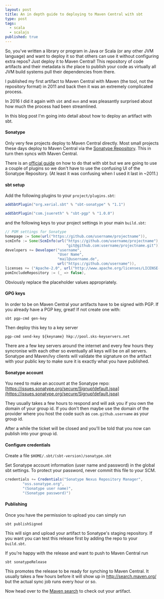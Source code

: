 ```yaml
---
layout: post
title: An in depth guide to deploying to Maven Central with sbt
type: post
tags:
  - scala
  - scalajs
published: true
---
```

So, you've written a library or program in Java or Scala (or any other JVM language) and want to deploy it so that others can use
it without configuring extra repos? Just deploy it to Maven Central! This repository of code artifacts and their metadata
is _the_ place to publish your code as virtually all JVM build systems pull their dependencies from there.

I published my first artifact to Maven Central with Maven (the tool, not the repository format) in 2011 and back then it was
an extremely complicated process.

In 2016 I did it again with `sbt` and `mvn` and was pleasantly surprised about how much the process had been streamlined.

In this blog post I'm going into detail about how to deploy an artifact with sbt.

#### Sonatype

Only very few projects deploy to Maven Central directly. Most small projects these days deploy to Maven Central via the
[Sonatype Repository](http://central.sonatype.org/pages/ossrh-guide.html). This in turn then syncs with Maven Central.

There is an [official guide](http://www.scala-sbt.org/release/docs/Using-Sonatype.html) on how to do that with sbt but
we are going to use a couple of plugins so we don't have to use the confusing UI of the Sonatype Repository. (At least it was confusing
when I used it last in ~2011.)

#### sbt setup

Add the following plugins to your `project/plugins.sbt`:

```scala
addSbtPlugin("org.xerial.sbt" % "sbt-sonatype" % "1.1")

addSbtPlugin("com.jsuereth" % "sbt-pgp" % "1.0.0")
```

and the following keys to your project settings in your main `build.sbt`:

```scala
// POM settings for Sonatype
homepage := Some(url("https://github.com/username/projectname")),
scmInfo := Some(ScmInfo(url("https://github.com/username/projectname"),
                            "git@github.com:username/projectname.git")),
developers += Developer("username",
                        "User Name",
                        "mail@username.de",
                        url("https://github.com/username")),
licenses += ("Apache-2.0", url("http://www.apache.org/licenses/LICENSE-2.0")),
pomIncludeRepository := (_ => false),
```

Obviously replace the placeholder values appropriately.

#### GPG keys

In order to be on Maven Central your artifacts have to be signed with PGP. If you already have a PGP key, great! If not create one with:

```
sbt pgp-cmd gen-key
```

Then deploy this key to a key server

```
pgp-cmd send-key ${keyname} hkp://pool.sks-keyservers.net
```

There are a few key servers around the internet and every few hours they syncronise with
each other so eventually all keys will be on all servers. Sonatype and Maven/Ivy clients
will validate the signature on the artifact with your public key to make sure it is exactly what you have published.

#### Sonatype account

You need to make an account at the Sonatype repo: [https://issues.sonatype.org/secure/Signup!default.jspa](https://issues.sonatype.org/secure/Signup!default.jspa)

They usually takes a few hours to respond and will ask you if you own the domain of your group id. If you don't then maybe
use the domain of the provider where you host the code such as `com.github.username` as your group id.

After a while the ticket will be closed and you'll be told that you now can publish into your group id.

#### Configure credentials

Create a file `$HOME/.sbt/(sbt-version)/sonatype.sbt`

Set Sonatype account information (user name and password) in the global sbt settings. To protect your password,
never commit this file to your SCM.

``` scala
credentials += Credentials("Sonatype Nexus Repository Manager",
        "oss.sonatype.org",
        "(Sonatype user name)",
        "(Sonatype password)")
```
#### Publishing

Once you have the permission to upload you can simply run

```
sbt publishSigned
```

This will sign and upload your artifact to Sonatype's staging repository. If you want you can test this release first by adding the repo to your `build.sbt`.

If you're happy with the release and want to push to Maven Central run

```
sbt sonatypeRelease
```

This promotes the release to be ready for synching to Maven Central. It usually takes a few hours before it will show up in http://search.maven.org/ but the actual sync job runs every hour or so.

Now head over to the [Maven search](https://search.maven.org/) to check out your artifact.

